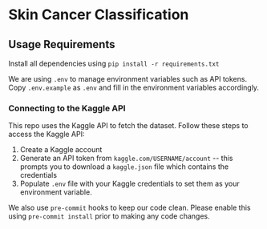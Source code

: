 # Skin Cancer Classification

## Usage Requirements

Install all dependencies using `pip install -r requirements.txt`

We are using `.env` to manage environment variables such as API tokens. Copy `.env.example` as `.env` and fill in the environment variables accordingly.

### Connecting to the Kaggle API

This repo uses the Kaggle API to fetch the dataset. Follow these steps to access the Kaggle API:

1. Create a Kaggle account
2. Generate an API token from `kaggle.com/USERNAME/account` -- this prompts you to download a `kaggle.json` file which contains the credentials
3. Populate `.env` file with your Kaggle credentials to set them as your environment variable.

We also use `pre-commit` hooks to keep our code clean. Please enable this using `pre-commit install` prior to making any code changes.
